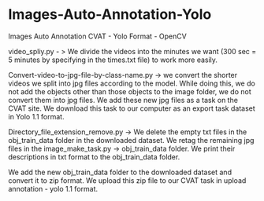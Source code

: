 # Images-Auto-Annotation-Yolo
Images Auto Annotation CVAT - Yolo Format - OpenCV


video_spliy.py - > We divide the videos into the minutes we want (300 sec = 5 minutes by specifying in the times.txt file) to work more easily.


Convert-video-to-jpg-file-by-class-name.py -> we convert the shorter videos we split into jpg files according to the model. While doing this, we do not add the objects other than those objects to the image folder, we do not convert them into jpg files.
We add these new jpg files as a task on the CVAT site. We download this task to our computer as an export task dataset in Yolo 1.1 format.


Directory_file_extension_remove.py -> We delete the empty txt files in the obj_train_data folder in the downloaded dataset.
We retag the remaining jpg files in the image_make_task.py -> obj_train_data folder. We print their descriptions in txt format to the obj_train_data folder.


We add the new obj_train_data folder to the downloaded dataset and convert it to zip format. We upload this zip file to our CVAT task in upload annotation - yolo 1.1 format.

